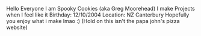Hello Everyone I am Spooky Cookies (aka Greg Moorehead) I make Projects when I feel like it 
Birthday: 12/10/2004
Location: NZ Canterbury
Hopefully you enjoy what i make lmao
:) 
(Hold on this isn't the papa john's pizza website) 
